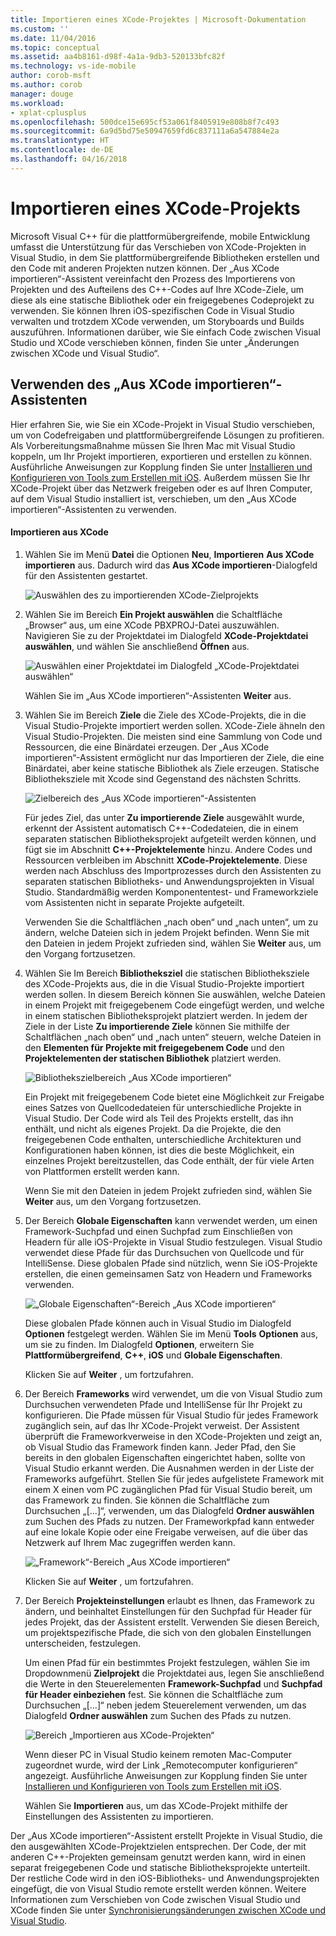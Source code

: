 ```yaml
---
title: Importieren eines XCode-Projektes | Microsoft-Dokumentation
ms.custom: ''
ms.date: 11/04/2016
ms.topic: conceptual
ms.assetid: aa4b8161-d98f-4a1a-9db3-520133bfc82f
ms.technology: vs-ide-mobile
author: corob-msft
ms.author: corob
manager: douge
ms.workload:
- xplat-cplusplus
ms.openlocfilehash: 500dce15e695cf53a061f8405919e808b8f7c493
ms.sourcegitcommit: 6a9d5bd75e50947659fd6c837111a6a547884e2a
ms.translationtype: HT
ms.contentlocale: de-DE
ms.lasthandoff: 04/16/2018
---
```

# <a name="import-an-xcode-project"></a>Importieren eines XCode-Projekts
Microsoft Visual C++ für die plattformübergreifende, mobile Entwicklung umfasst die Unterstützung für das Verschieben von XCode-Projekten in Visual Studio, in dem Sie plattformübergreifende Bibliotheken erstellen und den Code mit anderen Projekten nutzen können. Der „Aus XCode importieren“-Assistent vereinfacht den Prozess des Importierens von Projekten und des Aufteilens des C++-Codes auf Ihre XCode-Ziele, um diese als eine statische Bibliothek oder ein freigegebenes Codeprojekt zu verwenden. Sie können Ihren iOS-spezifischen Code in Visual Studio verwalten und trotzdem XCode verwenden, um Storyboards und Builds auszuführen. Informationen darüber, wie Sie einfach Code zwischen Visual Studio und XCode verschieben können, finden Sie unter „Änderungen zwischen XCode und Visual Studio“.  
  
## <a name="using-the-import-from-xcode-wizard"></a>Verwenden des „Aus XCode importieren“-Assistenten  
 Hier erfahren Sie, wie Sie ein XCode-Projekt in Visual Studio verschieben, um von Codefreigaben und plattformübergreifende Lösungen zu profitieren. Als Vorbereitungsmaßnahme müssen Sie Ihren Mac mit Visual Studio koppeln, um Ihr Projekt importieren, exportieren und erstellen zu können. Ausführliche Anweisungen zur Kopplung finden Sie unter [Installieren und Konfigurieren von Tools zum Erstellen mit iOS](../cross-platform/install-and-configure-tools-to-build-using-ios.md). Außerdem müssen Sie Ihr XCode-Projekt über das Netzwerk freigeben oder es auf Ihren Computer, auf dem Visual Studio installiert ist, verschieben, um den „Aus XCode importieren“-Assistenten zu verwenden.  
  
#### <a name="import-from-xcode"></a>Importieren aus XCode  
  
1.  Wählen Sie im Menü **Datei** die Optionen **Neu**, **Importieren** **Aus XCode importieren** aus. Dadurch wird das **Aus XCode importieren**-Dialogfeld für den Assistenten gestartet.  
  
     ![Auswählen des zu importierenden XCode-Zielprojekts](../cross-platform/media/cppmdd_u2_importxcode_choose.PNG "CPPMDD_U2_ImportXCode_Choose")  
  
2.  Wählen Sie im Bereich **Ein Projekt auswählen** die Schaltfläche „Browser“ aus, um eine XCode PBXPROJ-Datei auszuwählen. Navigieren Sie zu der Projektdatei im Dialogfeld **XCode-Projektdatei auswählen**, und wählen Sie anschließend **Öffnen** aus.  
  
     ![Auswählen einer Projektdatei im Dialogfeld „XCode-Projektdatei auswählen“](../cross-platform/media/cppmdd_u2_importxcode_browse.PNG "CPPMDD_U2_ImportXCode_Browse")  
  
     Wählen Sie im „Aus XCode importieren“-Assistenten **Weiter** aus.  
  
3.  Wählen Sie im Bereich **Ziele** die Ziele des XCode-Projekts, die in die Visual Studio-Projekte importiert werden sollen. XCode-Ziele ähneln den Visual Studio-Projekten. Die meisten sind eine Sammlung von Code und Ressourcen, die eine Binärdatei erzeugen. Der „Aus XCode importieren“-Assistent ermöglicht nur das Importieren der Ziele, die eine Binärdatei, aber keine statische Bibliothek als Ziele erzeugen. Statische Bibliotheksziele mit Xcode sind Gegenstand des nächsten Schritts.  
  
     ![Zielbereich des „Aus XCode importieren“-Assistenten](../cross-platform/media/cppmdd_u2_importxcode_destination.jpg "CPPMDD_U2_ImportXCode_Destination")  
  
     Für jedes Ziel, das unter **Zu importierende Ziele** ausgewählt wurde, erkennt der Assistent automatisch C++-Codedateien, die in einem separaten statischen Bibliotheksprojekt aufgeteilt werden können, und fügt sie im Abschnitt **C++-Projektelemente** hinzu. Andere Codes und Ressourcen verbleiben im Abschnitt **XCode-Projektelemente**. Diese werden nach Abschluss des Importprozesses durch den Assistenten zu separaten statischen Bibliotheks- und Anwendungsprojekten in Visual Studio. Standardmäßig werden Komponententest- und Frameworkziele vom Assistenten nicht in separate Projekte aufgeteilt.  
  
     Verwenden Sie die Schaltflächen „nach oben“ und „nach unten“, um zu ändern, welche Dateien sich in jedem Projekt befinden. Wenn Sie mit den Dateien in jedem Projekt zufrieden sind, wählen Sie **Weiter** aus, um den Vorgang fortzusetzen.  
  
4.  Wählen Sie Im Bereich **Bibliotheksziel** die statischen Bibliotheksziele des XCode-Projekts aus, die in die Visual Studio-Projekte importiert werden sollen. In diesem Bereich können Sie auswählen, welche Dateien in einem Projekt mit freigegebenem Code eingefügt werden, und welche in einem statischen Bibliotheksprojekt platziert werden. In jedem der Ziele in der Liste **Zu importierende Ziele** können Sie mithilfe der Schaltflächen „nach oben“ und „nach unten“ steuern, welche Dateien in den **Elementen für Projekte mit freigegebenem Code** und den **Projektelementen der statischen Bibliothek** platziert werden.  
  
     ![Bibliothekszielbereich „Aus XCode importieren“](../cross-platform/media/cppmdd_u2_importxcode_library.jpg "CPPMDD_U2_ImportXCode_Library")  
  
     Ein Projekt mit freigegebenem Code bietet eine Möglichkeit zur Freigabe eines Satzes von Quellcodedateien für unterschiedliche Projekte in Visual Studio. Der Code wird als Teil des Projekts erstellt, das ihn enthält, und nicht als eigenes Projekt. Da die Projekte, die den freigegebenen Code enthalten, unterschiedliche Architekturen und Konfigurationen haben können, ist dies die beste Möglichkeit, ein einzelnes Projekt bereitzustellen, das Code enthält, der für viele Arten von Plattformen erstellt werden kann.  
  
     Wenn Sie mit den Dateien in jedem Projekt zufrieden sind, wählen Sie **Weiter** aus, um den Vorgang fortzusetzen.  
  
5.  Der Bereich **Globale Eigenschaften** kann verwendet werden, um einen Framework-Suchpfad und einen Suchpfad zum Einschließen von Headern für alle iOS-Projekte in Visual Studio festzulegen. Visual Studio verwendet diese Pfade für das Durchsuchen von Quellcode und für IntelliSense. Diese globalen Pfade sind nützlich, wenn Sie iOS-Projekte erstellen, die einen gemeinsamen Satz von Headern und Frameworks verwenden.  
  
     ![„Globale Eigenschaften“-Bereich „Aus XCode importieren“](../cross-platform/media/cppmdd_u2_importxcode_global.jpg "CPPMDD_U2_ImportXCode_Global")  
  
     Diese globalen Pfade können auch in Visual Studio im Dialogfeld **Optionen** festgelegt werden. Wählen Sie im Menü **Tools** **Optionen** aus, um sie zu finden. Im Dialogfeld **Optionen**, erweitern Sie **Plattformübergreifend**, **C++**, **iOS** und **Globale Eigenschaften**.  
  
     Klicken Sie auf **Weiter** , um fortzufahren.  
  
6.  Der Bereich **Frameworks** wird verwendet, um die von Visual Studio zum Durchsuchen verwendeten Pfade und IntelliSense für Ihr Projekt zu konfigurieren. Die Pfade müssen für Visual Studio für jedes Framework zugänglich sein, auf das Ihr XCode-Projekt verweist. Der Assistent überprüft die Frameworkverweise in den XCode-Projekten und zeigt an, ob Visual Studio das Framework finden kann. Jeder Pfad, den Sie bereits in den globalen Eigenschaften eingerichtet haben, sollte von Visual Studio erkannt werden. Die Ausnahmen werden in der Liste der Frameworks aufgeführt. Stellen Sie für jedes aufgelistete Framework mit einem X einen vom PC zugänglichen Pfad für Visual Studio bereit, um das Framework zu finden. Sie können die Schaltfläche zum Durchsuchen „[...]“, verwenden, um das Dialogfeld **Ordner auswählen** zum Suchen des Pfads zu nutzen. Der Frameworkpfad kann entweder auf eine lokale Kopie oder eine Freigabe verweisen, auf die über das Netzwerk auf Ihrem Mac zugegriffen werden kann.  
  
     ![„Framework“-Bereich „Aus XCode importieren“ ](../cross-platform/media/cppmdd_u2_importxcode_frameworks.jpg "CPPMDD_U2_ImportXCode_Frameworks")  
  
     Klicken Sie auf **Weiter** , um fortzufahren.  
  
7.  Der Bereich **Projekteinstellungen** erlaubt es Ihnen, das Framework zu ändern, und beinhaltet Einstellungen für den Suchpfad für Header für jedes Projekt, das der Assistent erstellt. Verwenden Sie diesen Bereich, um projektspezifische Pfade, die sich von den globalen Einstellungen unterscheiden, festzulegen.  
  
     Um einen Pfad für ein bestimmtes Projekt festzulegen, wählen Sie im Dropdownmenü **Zielprojekt** die Projektdatei aus, legen Sie anschließend die Werte in den Steuerelementen **Framework-Suchpfad** und **Suchpfad für Header einbeziehen** fest. Sie können die Schaltfläche zum Durchsuchen „[...]“ neben jedem Steuerelement verwenden, um das Dialogfeld **Ordner auswählen** zum Suchen des Pfads zu nutzen.  
  
     ![Bereich „Importieren aus XCode-Projekten“](../cross-platform/media/cppmdd_u2_importxcode_projects.jpg "CPPMDD_U2_ImportXCode_Projects")  
  
     Wenn dieser PC in Visual Studio keinem remoten Mac-Computer zugeordnet wurde, wird der Link „Remotecomputer konfigurieren“ angezeigt. Ausführliche Anweisungen zur Kopplung finden Sie unter [Installieren und Konfigurieren von Tools zum Erstellen mit iOS](../cross-platform/install-and-configure-tools-to-build-using-ios.md).  
  
     Wählen Sie **Importieren** aus, um das XCode-Projekt mithilfe der Einstellungen des Assistenten zu importieren.  
  
 Der „Aus XCode importieren“-Assistent erstellt Projekte in Visual Studio, die den ausgewählten XCode-Projektzielen entsprechen. Der Code, der mit anderen C++-Projekten gemeinsam genutzt werden kann, wird in einen separat freigegebenen Code und statische Bibliotheksprojekte unterteilt. Der restliche Code wird in den iOS-Bibliotheks- und Anwendungsprojekten eingefügt, die von Visual Studio remote erstellt werden können. Weitere Informationen zum Verschieben von Code zwischen Visual Studio und XCode finden Sie unter [Synchronisierungsänderungen zwischen XCode und Visual Studio](../cross-platform/sync-changes-between-xcode-and-visual-studio.md).